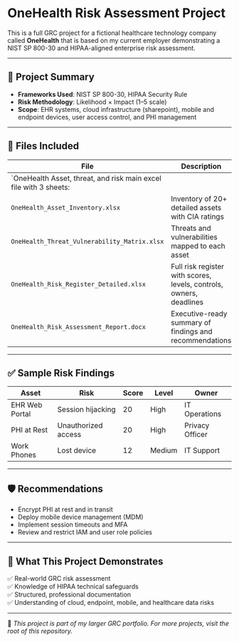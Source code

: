 # OneHealth Risk Assessment Project

This is a full GRC project for a fictional healthcare technology company called **OneHealth** that is based on my current employer demonstrating a NIST SP 800-30 and HIPAA-aligned enterprise risk assessment.

---

## 📌 Project Summary

- **Frameworks Used**: NIST SP 800-30, HIPAA Security Rule
- **Risk Methodology**: Likelihood × Impact (1–5 scale)
- **Scope**: EHR systems, cloud infrastructure (sharepoint), mobile and endpoint devices, user access control, and PHI management

---

## 📂 Files Included

| File | Description |
|------|-------------|
| `OneHealth Asset, threat, and risk main excel file with 3 sheets:
  | `OneHealth_Asset_Inventory.xlsx` | Inventory of 20+ detailed assets with CIA ratings |
  | `OneHealth_Threat_Vulnerability_Matrix.xlsx` | Threats and vulnerabilities mapped to each asset |
  | `OneHealth_Risk_Register_Detailed.xlsx` | Full risk register with scores, levels, controls, owners, deadlines |
| `OneHealth_Risk_Assessment_Report.docx` | Executive-ready summary of findings and recommendations |

---

## ✅ Sample Risk Findings

| Asset | Risk | Score | Level | Owner |
|-------|------|-------|--------|--------|
| EHR Web Portal | Session hijacking | 20 | High | IT Operations |
| PHI at Rest | Unauthorized access | 20 | High | Privacy Officer |
| Work Phones | Lost device | 12 | Medium | IT Support |

---

## 🛡️ Recommendations

- Encrypt PHI at rest and in transit
- Deploy mobile device management (MDM)
- Implement session timeouts and MFA
- Review and restrict IAM and user role policies

---

## 🧠 What This Project Demonstrates

✅ Real-world GRC risk assessment  
✅ Knowledge of HIPAA technical safeguards  
✅ Structured, professional documentation  
✅ Understanding of cloud, endpoint, mobile, and healthcare data risks

---

📄 *This project is part of my larger GRC portfolio. For more projects, visit the root of this repository.*
